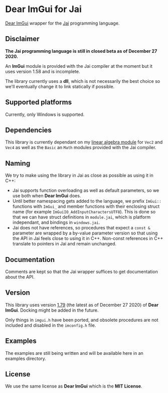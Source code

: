 # Dear ImGui for Jai
[Dear ImGui](https://github.com/ocornut/imgui) wrapper for the [Jai](https://youtu.be/TH9VCN6UkyQ) programming language.

## Disclaimer
**The Jai programming language is still in closed beta as of December 27 2020.**

An **ImGui** module is provided with the Jai compiler at the moment but it uses version 1.58 and is incomplete.

The library currently uses a **dll**, which is not necessarily the best choice so we'll eventually change it to link statically if possible. 

## Supported platforms
Currently, only Windows is supported.

## Dependencies
This library is currently dependant on my [linear algebra module](https://github.com/ostef/jai-modules) for `Vec2` and `Vec4` as well as the `Basic` an `Math` modules provided with the Jai compiler.

## Naming
We try to make using the library in Jai as close as possible as using it in C++:
* Jai supports function overloading as well as default parameters, so we use both when **Dear ImGui** does.
* Until better namespacing gets added to the language, we prefix `ImGui::` functions with `ImGui_` and member functions with their enclosing struct name (for example `ImGuiIO_AddInputCharactersUTF8`). This is done so that we can have struct definitions in `module.jai`, which is platform independant, and bindings in `windows.jai`.
* Jai does not have references, so procedures that expect a `const &` parameter are wrapped by a by-value parameter version so that using the API in Jai feels close to using it in C++. Non-const references in C++ translate to pointers in Jai and remain unchanged.

## Documentation
Comments are kept so that the Jai wrapper suffices to get documentation about the API.

## Version
This library uses version [1.79](https://github.com/ocornut/imgui/releases/tag/v1.79) (the latest as of December 27 2020) of **Dear ImGui**. Docking might be added in the future.

Only things in `imgui.h` have been ported, and obsolete procedures are not included and disabled in the `imconfig.h` file.

## Examples
The examples are still being written and will be available here in an examples directory.

## License
We use the same license as **Dear ImGui** which is the **MIT License**.
